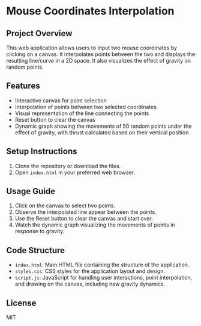 # Mouse Coordinates Interpolation

## Project Overview
This web application allows users to input two mouse coordinates by clicking on a canvas. It interpolates points between the two and displays the resulting line/curve in a 2D space. It also visualizes the effect of gravity on random points.

## Features
- Interactive canvas for point selection
- Interpolation of points between two selected coordinates
- Visual representation of the line connecting the points
- Reset button to clear the canvas
- Dynamic graph showing the movements of 50 random points under the effect of gravity, with thrust calculated based on their vertical position

## Setup Instructions
1. Clone the repository or download the files.
2. Open `index.html` in your preferred web browser.

## Usage Guide
1. Click on the canvas to select two points.
2. Observe the interpolated line appear between the points.
3. Use the Reset button to clear the canvas and start over.
4. Watch the dynamic graph visualizing the movements of points in response to gravity.

## Code Structure
- `index.html`: Main HTML file containing the structure of the application.
- `styles.css`: CSS styles for the application layout and design.
- `script.js`: JavaScript for handling user interactions, point interpolation, and drawing on the canvas, including new gravity dynamics.

## License
MIT